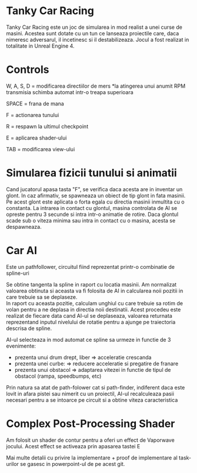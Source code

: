 # Tanky Car Racing

Tanky Car Racing este un joc de simularea in mod realist a unei curse de masini. Acestea sunt dotate cu un tun ce lanseaza proiectile care, daca nimeresc adversarul, il incetinesc si il destabilizeaza. Jocul a fost realizat in totalitate in Unreal Engine 4.

# Controls

  W, A, S, D = modificarea directiilor de mers
*la atingerea unui anumit RPM transmisia schimba automat intr-o treapa superioara
  
  SPACE = frana de mana
 
  F = actionarea tunului

  R = respawn la ultimul checkpoint

  E = aplicarea shader-ului

  TAB = modificarea view-ului
  
# Simularea fizicii tunului si animatii

Cand jucatorul apasa tasta "F", se verifica daca acesta are in inventar un glont. In caz afirmativ, se spawneaza un obiect de tip glont in fata masinii. Pe acest glont este aplicata o forta egala cu directia masinii inmultita cu o constanta. La intrarea in contact cu glontul, masina controlata de AI se opreste pentru 3 secunde si intra intr-o animatie de rotire. Daca glontul scade sub o viteza minima sau intra in contact cu o masina, acesta se despawneaza.

# Car AI

Este un pathfollower, circuitul fiind reprezentat printr-o combinatie de spline-uri

Se obtine tangenta la spline in raport cu locatia masinii. Am normalizat valoarea obtinuta si aceasta va fi folosita de AI in calcularea noii pozitii in care trebuie sa se deplaseze.  
In raport cu aceasta pozitie, calculam unghiul cu care trebuie sa rotim de volan pentru a ne deplasa in directia noii destinatii. Acest procedeu este realizat de fiecare data cand AI-ul se deplaseaza, valoarea returnata reprezentand inputul nivelului de rotatie pentru a ajunge pe traiectoria descrisa de spline.

AI-ul selecteaza in mod automat ce spline sa urmeze in functie de 3 evenimente: 
- prezenta unui drum drept, liber => acceleratie crescanda 
- prezenta unei curbe: => reducere acceleratie si pregatire de franare 
- prezenta unui obstacol => adaptarea vitezei in functie de tipul de obstacol (rampa, speedbumps, etc)

Prin natura sa atat de path-folower cat si path-finder, indiferent daca este lovit in afara pistei sau nimerit cu un proiectil, AI-ul recalculeaza pasii necesari pentru a se intoarce pe circuit si a obtine viteza caracteristica

# Complex Post-Processing Shader

Am folosit un shader de contur pentru a oferi un effect de Vaporwave jocului. Acest effect se activeaza prin apasarea tastei E

Mai multe detalii cu privire la implementare + proof de implementare al task-urilor se gasesc in powerpoint-ul de pe acest git.
